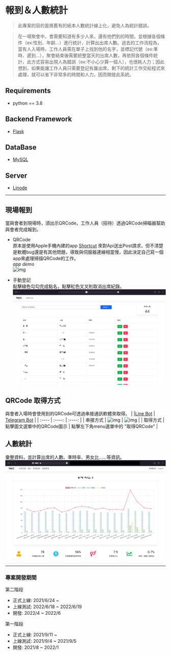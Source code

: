 # 報到＆人數統計
> 此專案的目的是將舊有的紙本人數統計線上化，避免人為統計錯誤。  

> 在一場聚會中，會需要知道有多少人來，還有他們到的時間，並根據各個條件（ex:性別、年齡...）進行統計，計算出出席人數。過去的工作流程為，當有人入場時，工作人員需在單子上找到他的名字，並標記代號（ex:準時、遲到...），聚會結束後需要統整當天的出席人數，再依照各個條件統計，此方式容易出現人為錯誤（ex:不小心少算一個人），也很耗人力；因此想到，如果能讓工作人員只需要登記有誰出席，剩下的統計工作交給程式來處理，就可以省下非常多的時間和人力，因而開發此系統。

## Requirements
- python == 3.8
<!-- - [requirements.txt](https://github.com/JT-427/tncc-attend/blob/master/requirements.txt) -->

## Backend Framework
- [Flask](https://flask.palletsprojects.com/en/2.0.x/)

## DataBase
- [MySQL](https://www.mysql.com)

## Server
- [Linode](https://www.linode.com)

***

## 現場報到
當與會者到現場時，須出示QRCode，工作人員（招待）透過QRCode掃瞄器幫助與會者完成報到。
- QRCode  
原本是使用Apple手機內建的app [Shortcut](https://apps.apple.com/app/id1462947752) 來對Api送出Post請求，但不清楚是軟體bug還是有其他問題，導致與伺服器連線相當慢，因此決定自己寫一個app來處理掃描QRCode的工作。  
*app demo*  
![img](https://github.com/JT-427/tncc-attend-demo/blob/master/ex/app_demo.gif)

- 手動登記  
點擊綠色勾勾完成點名，點擊紅色叉叉則取消出席紀錄。  
![img](https://github.com/JT-427/tncc-attend-demo/blob/master/ex/rollcall.png)


## QRCode 取得方式
與會者入場時會使用到的QRCode可透過串接通訊軟體來取得。
|  |[Line Bot](https://developers.line.biz/en/docs/messaging-api/overview/) | [Telegram Bot](https://core.telegram.org/api) |
| :---- | :----: | :----: |
| 串接方式 | ![img](https://github.com/JT-427/tncc-attend-demo/blob/master/ex/line_connect.gif) | ![img](https://github.com/JT-427/tncc-attend-demo/blob/master/ex/telegram_connect.gif) |
| 取得方式 | 點擊圖文選單中的QRCode圖示 | 點擊左下角menu選單中的 "取得QRCode" |


## 人數統計
彙整資料，並計算出席的人數、準時率、男女比......等資訊。 
![img](https://github.com/JT-427/tncc-attend-demo/blob/master/ex/data.png)  


***
### 專案開發期間 

第二階段
- 正式上線: 2021/6/24 ~  
- 上線測試: 2022/6/18 ~ 2022/6/19 
- 開發: 2022/4 ~ 2022/6 

第一階段
- 正式上線: 2021/9/11 ~  
- 上線測試: 2021/9/4 ~ 2021/9/5 
- 開發: 2021/8 ~ 2022/1

